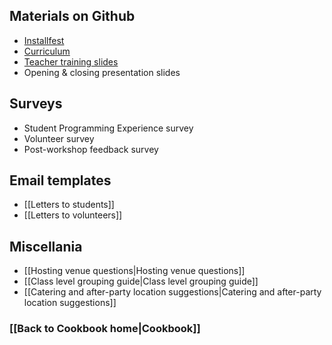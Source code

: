 ## Materials on Github
* [Installfest](http://installfest.railsbridge.org/installfest/)
* [Curriculum](http://installfest.railsbridge.org/curriculum/)
* [Teacher training slides](http://curriculum.railsbridge.org/workshop/teacher_training)
* Opening & closing presentation slides

## Surveys
* Student Programming Experience survey
* Volunteer survey
* Post-workshop feedback survey

## Email templates
* [[Letters to students]]
* [[Letters to volunteers]]

## Miscellania
* [[Hosting venue questions|Hosting venue questions]]
* [[Class level grouping guide|Class level grouping guide]]
* [[Catering and after-party location suggestions|Catering and after-party location suggestions]]

### [[Back to Cookbook home|Cookbook]]